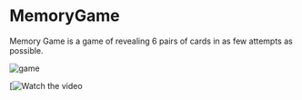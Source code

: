 # MemoryGame
Memory Game is a game of revealing 6 pairs of cards in as few attempts as possible.


![game](https://user-images.githubusercontent.com/100083050/155176282-6c292d63-0145-4f1f-985a-b0662b839476.png)

[![Watch the video](https://www.youtube.com/watch?v=Gus4dnQuiGk)

